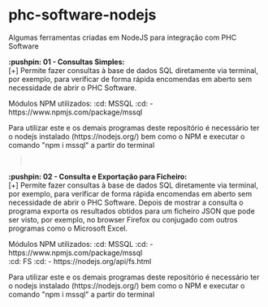 # phc-software-nodejs
Algumas ferramentas criadas em NodeJS para integração com PHC Software

<div> <strong>:pushpin: 01 - Consultas Simples:</strong>
    <br>[+] Permite fazer consultas à base de dados SQL diretamente via terminal, por exemplo, para verificar de forma rápida encomendas em aberto sem necessidade de abrir o PHC Software.
    <p>Módulos NPM utilizados: :cd: MSSQL :cd: - https://www.npmjs.com/package/mssql <br> <p>Para utilizar este e os demais programas deste repositório é necessário ter o nodejs instalado (https://nodejs.org/) bem como o NPM e executar o comando "npm i mssql" a partir do terminal </p>
    
 </div>
 
><br>
 
 <div> <strong>:pushpin: 02 - Consulta e Exportação para Ficheiro:</strong>
    <br>[+] Permite fazer consultas à base de dados SQL diretamente via terminal, por exemplo, para verificar de forma rápida encomendas em aberto sem necessidade de abrir o PHC Software. Depois de mostrar a consulta o programa exporta os resultados obtidos para um ficheiro JSON que pode ser visto, por exemplo, no browser Firefox ou conjugado com outros programas como o Microsoft Excel.
    <p>Módulos NPM utilizados: :cd: MSSQL :cd: - https://www.npmjs.com/package/mssql <br> :cd: FS :cd: - https://nodejs.org/api/fs.html <br><p>Para utilizar este e os demais programas deste repositório é necessário ter o nodejs instalado (https://nodejs.org/) bem como o NPM e executar o comando "npm i mssql" a partir do terminal </p>
    
 </div>

